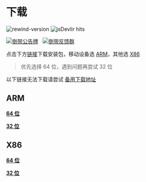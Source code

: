 # 下载

![rewind-version](https://img.shields.io/badge/rewind-v3.3.1-black?style=flat-square)
![jsDevlir hits](https://data.jsdelivr.com/v1/package/gh/KusStar/rewind-apks/badge)

[![倒带公告牌](https://img.shields.io/badge/%E5%80%92%E5%B8%A6%E5%85%AC%E5%91%8A%E7%89%8C-2CA5E0?style=for-the-badge&logo=telegram&logoColor=white)](https://t.me/Rewind_News)
&nbsp;
[![倒带反馈群](https://img.shields.io/badge/%E5%80%92%E5%B8%A6%E5%8F%8D%E9%A6%88%E7%BE%A4-2CA5E0?style=for-the-badge&logo=telegram&logoColor=white&link)](https://t.me/Rewind_Group)

点击下方[链接](#rewind-apks)下载安装包，移动设备选 [ARM](#arm)，其他选 [X86](#x86)

> 优先选择 64 位，遇到问题再尝试 32 位

以下链接无法下载请尝试 [备用下载地址](https://link.ap1.storjshare.io/s/jwf4sscm3ul2lopkxw6ixszaxyfa/rewind/3.3.1/)

## ARM

[**64 位**](https://cdn.jsdelivr.net/gh/KusStar/rewind-apks@3.3.1/app-arm64-v8a-release.apk)

[**32 位**](https://cdn.jsdelivr.net/gh/KusStar/rewind-apks@3.3.1/app-armeabi-v7a-release.apk)

## X86

[**64 位**](https://cdn.jsdelivr.net/gh/KusStar/rewind-apks@3.3.1/app-x86_64-release.apk)

[**32 位**](https://cdn.jsdelivr.net/gh/KusStar/rewind-apks@3.3.1/app-x86-release.apk)
